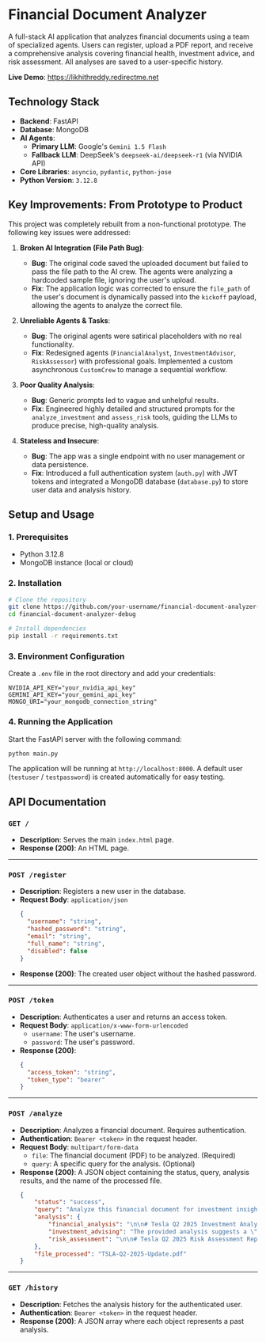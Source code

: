 # Financial Document Analyzer

A full-stack AI application that analyzes financial documents using a team of specialized agents. Users can register, upload a PDF report, and receive a comprehensive analysis covering financial health, investment advice, and risk assessment. All analyses are saved to a user-specific history.

**Live Demo**: https://likhithreddy.redirectme.net

## Technology Stack

- **Backend**: FastAPI
- **Database**: MongoDB
- **AI Agents**:
  - **Primary LLM**: Google's `Gemini 1.5 Flash`
  - **Fallback LLM**: DeepSeek's `deepseek-ai/deepseek-r1` (via NVIDIA API)
- **Core Libraries**: `asyncio`, `pydantic`, `python-jose`
- **Python Version**: `3.12.8`

## Key Improvements: From Prototype to Product

This project was completely rebuilt from a non-functional prototype. The following key issues were addressed:

1.  **Broken AI Integration (File Path Bug)**:
    - **Bug**: The original code saved the uploaded document but failed to pass the file path to the AI crew. The agents were analyzing a hardcoded sample file, ignoring the user's upload.
    - **Fix**: The application logic was corrected to ensure the `file_path` of the user's document is dynamically passed into the `kickoff` payload, allowing the agents to analyze the correct file.

2.  **Unreliable Agents & Tasks**:
    - **Bug**: The original agents were satirical placeholders with no real functionality.
    - **Fix**: Redesigned agents (`FinancialAnalyst`, `InvestmentAdvisor`, `RiskAssessor`) with professional goals. Implemented a custom asynchronous `CustomCrew` to manage a sequential workflow.

3.  **Poor Quality Analysis**:
    - **Bug**: Generic prompts led to vague and unhelpful results.
    - **Fix**: Engineered highly detailed and structured prompts for the `analyze_investment` and `assess_risk` tools, guiding the LLMs to produce precise, high-quality analysis.

4.  **Stateless and Insecure**:
    - **Bug**: The app was a single endpoint with no user management or data persistence.
    - **Fix**: Introduced a full authentication system (`auth.py`) with JWT tokens and integrated a MongoDB database (`database.py`) to store user data and analysis history.

## Setup and Usage

### 1. Prerequisites
- Python 3.12.8
- MongoDB instance (local or cloud)

### 2. Installation
```bash
# Clone the repository
git clone https://github.com/your-username/financial-document-analyzer-debug.git
cd financial-document-analyzer-debug

# Install dependencies
pip install -r requirements.txt
```

### 3. Environment Configuration
Create a `.env` file in the root directory and add your credentials:
```env
NVIDIA_API_KEY="your_nvidia_api_key"
GEMINI_API_KEY="your_gemini_api_key"
MONGO_URI="your_mongodb_connection_string"
```

### 4. Running the Application
Start the FastAPI server with the following command:
```bash
python main.py
```
The application will be running at `http://localhost:8000`. A default user (`testuser` / `testpassword`) is created automatically for easy testing.

## API Documentation

### `GET /`
- **Description**: Serves the main `index.html` page.
- **Response (200)**: An HTML page.

---

### `POST /register`
- **Description**: Registers a new user in the database.
- **Request Body**: `application/json`
  ```json
  {
    "username": "string",
    "hashed_password": "string",
    "email": "string",
    "full_name": "string",
    "disabled": false
  }
  ```
- **Response (200)**: The created user object without the hashed password.

---

### `POST /token`
- **Description**: Authenticates a user and returns an access token.
- **Request Body**: `application/x-www-form-urlencoded`
  - `username`: The user's username.
  - `password`: The user's password.
- **Response (200)**:
  ```json
  {
    "access_token": "string",
    "token_type": "bearer"
  }
  ```

---

### `POST /analyze`
- **Description**: Analyzes a financial document. Requires authentication.
- **Authentication**: `Bearer <token>` in the request header.
- **Request Body**: `multipart/form-data`
  - `file`: The financial document (PDF) to be analyzed. (Required)
  - `query`: A specific query for the analysis. (Optional)
- **Response (200)**: A JSON object containing the status, query, analysis results, and the name of the processed file.
  ```json
  {
      "status": "success",
      "query": "Analyze this financial document for investment insights",
      "analysis": {
          "financial_analysis": "\n\n# Tesla Q2 2025 Investment Analysis  \n\n---\n\n## 1. Key Metrics  \n\n### **Revenue Growth (YoY):**  \n- **Total Revenues:** $22.496B (-12% YoY)  \n- **Automotive Revenues:** $16.661B (-16% YoY)  \n- **Energy & Storage Revenues:** $2.789B (-7% YoY)  \n- **Services & Other Revenues:** $3.046B (+17% YoY)  \n\n### **Net Income:**  \n- **GAAP Net Income:** $1.172B (-16% YoY)  \n- **Non-GAAP Net Income:** $1.393B (-23% YoY)  \n\n### **Earnings Per Share (EPS):**  \n- **GAAP EPS (Diluted):** $0.33 (-18% YoY)  \n- **Non-GAAP EPS (Diluted):** $0.40 (-23% YoY)  \n\n### **Operating Margin:**  \n- **GAAP Operating Margin:** 4.1% (-219 basis points YoY)  \n\n### **Debt-to-Equity Ratio:**  \n- **Total Debt:** $7.220B (Current + Non-Current Debt)  \n- **Equity:** $77.314B  \n- **Debt-to-Equity:** **0.093** (9.3%)  \n\n### **Free Cash Flow (FCF):**  \n- **FCF:** $146M (-89% YoY)  \n\n---\n\n## 2. Growth Areas  \n\n### **1. Autonomy & Robotics (Robotaxis):**  \n- **Robotaxi Service Launch:** First autonomous ride-hailing service launched in Austin (June 2025).  \n- **AI Training Capacity:** Expanded AI compute to 67k H100-equivalent GPUs (+16k H200 GPUs added in Q2).  \n- **Autonomous Delivery:** Achieved first fully autonomous vehicle delivery (30-minute drive in Austin).  \n\n### **2. Affordable Vehicle Expansion:**  \n- **New Model Ramp:** First builds of a more affordable model completed in June 2025; volume production planned for H2 2025.  \n- **Market Entry:** Launched Model Y in India (July 2025), targeting the world’s third-largest auto market.  \n\n### **3. Energy Storage Growth:**  \n- **Record Deployments:** Trailing 12-month Energy storage deployments hit 12th consecutive quarterly record.  \n- **Megafactory Shanghai:** Began Megapack deployments from Shanghai facility, improving regionalized production efficiency.  \n\n---\n\n## 3. Market Position  \n\n### **Strengths:**  \n- **Leadership in EV & Energy Storage:** Dominant position in EV production (8M+ cumulative vehicles) and energy storage (record Megapack deployments).  \n- **AI/FSD Advancements:** Cumulative FSD (Supervised) miles driven reached 5B+, with rapid improvements in autonomy software.  \n- **Global Manufacturing Footprint:** Regionalized production (e.g., Shanghai, Berlin) mitigates tariff risks and supports demand.  \n\n### **Weaknesses:**  \n- **Declining Automotive Margins:** Automotive gross margin fell to 17.2% (-71 bps YoY) due to lower ASPs, tariffs, and fixed-cost absorption challenges.  \n- **Regulatory Uncertainty:** Delays in FSD (Supervised) approvals in Europe and China limit near-term monetization.  \n- **Macro Risks:** Trade policy shifts and political sentiment threaten supply chains and demand for durable goods.  \n\n---\n\n## 4. Investment Recommendation  \n\n### **Recommendation:** **Hold**  \n\n### **Rationale:**  \n- **High-Risk Tolerance Suitability:** Tesla’s transition into AI/robotics and autonomy introduces significant execution risks (e.g., regulatory approvals, scalability of Robotaxi).  \n- **Mixed Financial Performance:** While Energy/Services segments show growth (+17% YoY), automotive revenue declines (-16% YoY) and compressed margins (4.1% operating margin) raise near-term concerns.  \n- **Long-Term Potential:** Leadership in autonomy, energy storage, and affordable EV models positions Tesla for future growth, but current valuation (~$36.8B cash reserves) already reflects optimism.  \n\n**Key Risks:** Regulatory delays for autonomy, macroeconomic volatility, and competition in affordable EV segments (e.g., Chinese OEMs).  \n\n--- \n\n**Final Note:** Monitor progress on Robotaxi scalability, FSD regulatory approvals, and margin recovery in H2 2025.",
          "investment_advising": "The provided analysis suggests a \"Hold\" recommendation for Tesla stock, and I largely agree with that assessment, but with some important caveats.\n\n**Reasons to agree with the \"Hold\":**\n\n* **Mixed Financial Performance:**  The significant year-over-year decline in automotive revenue (-16%) and net income (-16%) is a major concern. While the energy and services segments show growth, they aren't large enough to offset the weakness in the core automotive business.  The plummeting free cash flow (-89%) is particularly alarming.\n* **Execution Risks:** The \"Growth Areas\" highlight ambitious projects (robotaxis, affordable models, expanded energy storage).  Success is far from guaranteed, and significant execution risks exist. Regulatory hurdles for autonomous driving are a major uncertainty.\n* **Valuation:** The analysis mentions a significant cash reserve, but the current valuation likely already incorporates considerable optimism about the future.  This leaves less room for upside and increases the risk of a significant price drop if the company fails to meet expectations.\n* **Macroeconomic Risks:** The global economic climate introduces substantial uncertainty.  A downturn could severely impact demand for high-priced vehicles like Tesla's.\n\n**Reasons for Cautious Optimism (and potential adjustments to the \"Hold\"):**\n\n* **Long-Term Potential:** Tesla's leadership in EVs and energy storage, coupled with its advancements in AI and autonomous driving, does offer substantial long-term potential.  The expansion into new markets (India) and the development of more affordable models could drive future growth.\n* **Energy and Services Growth:** The positive growth in the Energy & Storage and Services & Other segments demonstrates diversification and the potential for these areas to become increasingly important revenue streams.\n* **Low Debt-to-Equity Ratio:**  The relatively low debt-to-equity ratio suggests a healthy financial foundation, providing some cushion against potential setbacks.\n\n**Recommendation Refinement:**\n\nInstead of a simple \"Hold,\" I'd recommend a **\"Hold with a watchful eye\"**.  Investors should closely monitor the following:\n\n* **H2 2025 Performance:**  The final note correctly emphasizes the importance of monitoring progress in the second half of 2025.  Strong performance in these areas would justify a more positive outlook.\n* **Robotaxi Scalability:**  The success of the robotaxi service is crucial.  Positive developments here could significantly boost the stock price.\n* **FSD Regulatory Approvals:**  Securing approvals in key markets (Europe, China) is critical for unlocking the potential revenue from autonomous driving features.\n* **Margin Recovery:**  Improving automotive margins is essential for long-term profitability.\n\n\nIn conclusion, while Tesla's long-term prospects remain intriguing, the current financial performance and execution risks warrant a cautious approach.  A \"Hold with a watchful eye\" strategy allows investors to stay invested while actively monitoring key performance indicators and adjusting their position based on future developments.  The current situation isn't necessarily bearish, but neither does it present compelling reasons for adding to a position at this time.\n",
          "risk_assessment": "\n\n# Tesla Q2 2025 Risk Assessment Report  \n\n---\n\n## **1. Key Risks Identified**  \n\n### **Market Risks**  \n- Declining automotive revenue (-16% YoY) due to lower vehicle deliveries and reduced ASPs.  \n- Reduced regulatory credit revenue.  \n- Geopolitical risks from shifting tariffs and trade policies (e.g., entry into India, China/EU regulatory approvals).  \n\n### **Operational Risks**  \n- Production scalability challenges for new models (e.g., Cybercab, Semi) and affordable vehicle ramp-up.  \n- Dependence on AI/autonomy development timelines (Robotaxi expansion, FSD regulatory approvals).  \n- Inventory management inefficiencies (33% YoY increase in global vehicle inventory days).  \n\n### **Financial Risks**  \n- Declining free cash flow (-89% YoY to $0.1B).  \n- Reduced operating margin (-219 bps YoY to 4.1%).  \n- Currency exchange volatility impacting international revenue.  \n\n### **Regulatory Risks**  \n- Uncertain impacts of fiscal policy changes and political sentiment.  \n- Delays in FSD/autonomy approvals in Europe and China.  \n- Compliance risks with evolving crypto/digital asset accounting standards.  \n\n### **Technological Risks**  \n- Execution risks in AI training compute expansion (67k H100 equivalents).  \n- Battery material supply chain bottlenecks (lithium refining, LFP cell production).  \n\n---\n\n## **2. Risk Categorization**  \n\n| **Category**       | **Risks**                                                                 |  \n|---------------------|---------------------------------------------------------------------------|  \n| **Market**          | Declining deliveries, ASP pressure, tariff volatility                    |  \n| **Operational**     | Production scalability, inventory management, autonomy delays            |  \n| **Financial**       | Cash flow erosion, margin compression, currency risks                    |  \n| **Regulatory**      | Policy uncertainty, FSD approval delays, crypto accounting changes       |  \n| **Technological**   | AI compute scaling, battery material bottlenecks                         |  \n\n---\n\n## **3. Severity and Impact Assessment**  \n\n| **Risk**                               | **Severity** | **Potential Impact**                                                                 |  \n|----------------------------------------|--------------|-------------------------------------------------------------------------------------|  \n| Declining automotive revenue           | High         | Threatens core business sustainability; $16.7B automotive revenue (-16% YoY).       |  \n| Free cash flow erosion                 | High         | Limits R&D/AI investment capacity; $0.1B free cash flow vs. $2.5B operating cash flow.|  \n| Production scalability challenges      | High         | Delays in Cybercab/Semi production could derail 2026 growth targets.                |  \n| FSD regulatory delays                  | Medium       | Limits Robotaxi expansion and FSD monetization in key markets (EU/China).           |  \n| Battery material bottlenecks           | Medium       | Risks energy storage growth (9.6 GWh deployed, -7% YoY revenue).                    |  \n\n---\n\n## **4. Mitigation Strategies for High-Severity Risks**  \n\n### **Declining Automotive Revenue**  \n- **Mitigation:** Accelerate affordable model production (target: H2 2025) and expand into emerging markets (e.g., India).  \n- **Action:** Leverage Gigafactory Shanghai as an export hub to offset tariff impacts.  \n\n### **Free Cash Flow Erosion**  \n- **Mitigation:** Prioritize capex efficiency ($2.4B Q2 capex) and optimize working capital (reduce inventory days from 24).  \n- **Action:** Monetize Supercharger network growth (+14% stations YoY) through partnerships.  \n\n### **Production Scalability Challenges**  \n- **Mitigation:** Implement “unboxed” manufacturing for Cybercab and replicate Berlin/Texas factory tooling.  \n- **Action:** Pre-order agreements for Semi to secure demand ahead of 2026 production.  \n\n---\n\n## **5. Quantitative Analysis**  \n\n| **Risk**                               | **Estimated Financial Impact**                                  |  \n|----------------------------------------|-----------------------------------------------------------------|  \n| Declining automotive revenue           | $3.2B YoY revenue loss (16% of $19.8B Q2 2024 automotive revenue). |  \n| Free cash flow erosion                 | $1.3B annualized cash flow gap (vs. $6.8B TTM free cash flow).   |  \n| FSD regulatory delays                  | $500M–$1B lost Robotaxi revenue opportunity in 2026.             |  \n| Battery material bottlenecks           | $200M–$400M energy storage revenue risk (10–20% of $2.8B segment revenue). |  \n\n---\n\n## **6. Conclusion**  \nTesla faces significant risks from declining automotive revenue and cash flow compression, exacerbated by macroeconomic and regulatory uncertainties. High-severity risks require immediate action to stabilize core operations, while medium risks (e.g., FSD approvals, battery supply) demand strategic partnerships and regulatory engagement. Proactive cost management and accelerated AI/autonomy commercialization are critical to offsetting near-term pressures."
      },
      "file_processed": "TSLA-Q2-2025-Update.pdf"
  }
  ```

---

### `GET /history`
- **Description**: Fetches the analysis history for the authenticated user.
- **Authentication**: `Bearer <token>` in the request header.
- **Response (200)**: A JSON array where each object represents a past analysis.
